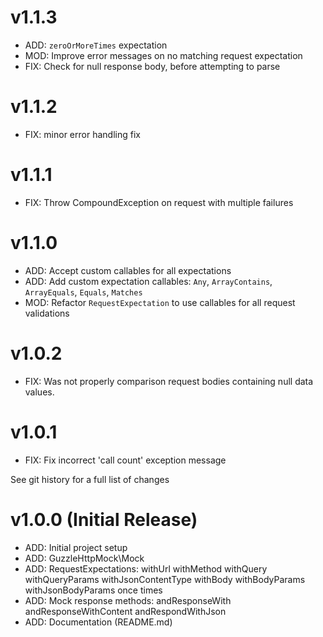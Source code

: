 # v1.1.3

* ADD: `zeroOrMoreTimes` expectation
* MOD: Improve error messages on no matching request expectation
* FIX: Check for null response body, before attempting to parse

# v1.1.2

* FIX: minor error handling fix

# v1.1.1

* FIX: Throw CompoundException on request with multiple failures

# v1.1.0

* ADD: Accept custom callables for all expectations
* ADD: Add custom expectation callables: `Any`, `ArrayContains`, `ArrayEquals`, `Equals`, `Matches`
* MOD: Refactor `RequestExpectation` to use callables for all request validations

# v1.0.2

* FIX: Was not properly comparison request bodies containing null data values.

# v1.0.1

* FIX: Fix incorrect 'call count' exception message

See git history for a full list of changes

# v1.0.0 (Initial Release)

* ADD: Initial project setup
* ADD: GuzzleHttpMock\Mock
* ADD: RequestExpectations:
    withUrl
    withMethod
    withQuery
    withQueryParams
    withJsonContentType
    withBody
    withBodyParams
    withJsonBodyParams
    once
    times
* ADD: Mock response methods:
    andResponseWith
    andResponseWithContent
    andRespondWithJson
* ADD: Documentation (README.md)
